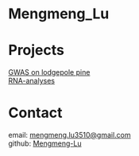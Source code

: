 # Mengmeng_Lu
# Projects

[GWAS on lodgepole pine](https://github.com/Mengmeng-Lu/GWAS-on-lodgepole-pine) \
[RNA-analyses](https://github.com/Mengmeng-Lu/RNA-analyses)


# Contact

email: mengmeng.lu3510@gmail.com \
github: [Mengmeng-Lu](https://github.com/Mengmeng-Lu)

